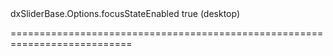 <!--id-->dxSliderBase.Options.focusStateEnabled<!--/id-->
<!--merge--><!--/merge-->
<!--default-->true (desktop)<!--/default-->
===========================================================================
